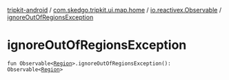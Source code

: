 [tripkit-android](../../index.md) / [com.skedgo.tripkit.ui.map.home](../index.md) / [io.reactivex.Observable](index.md) / [ignoreOutOfRegionsException](./ignore-out-of-regions-exception.md)

# ignoreOutOfRegionsException

`fun Observable<`[`Region`](../../com.skedgo.tripkit.common.model/-region/index.md)`>.ignoreOutOfRegionsException(): Observable<`[`Region`](../../com.skedgo.tripkit.common.model/-region/index.md)`>`
